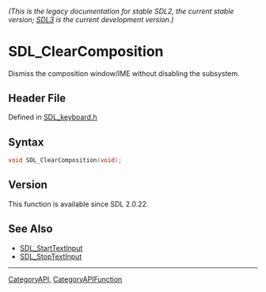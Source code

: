 ###### (This is the legacy documentation for stable SDL2, the current stable version; [SDL3](https://wiki.libsdl.org/SDL3/) is the current development version.)
# SDL_ClearComposition

Dismiss the composition window/IME without disabling the subsystem.

## Header File

Defined in [SDL_keyboard.h](https://github.com/libsdl-org/SDL/blob/SDL2/include/SDL_keyboard.h)

## Syntax

```c
void SDL_ClearComposition(void);

```

## Version

This function is available since SDL 2.0.22.

## See Also

* [SDL_StartTextInput](SDL_StartTextInput)
* [SDL_StopTextInput](SDL_StopTextInput)

----
[CategoryAPI](CategoryAPI), [CategoryAPIFunction](CategoryAPIFunction)

